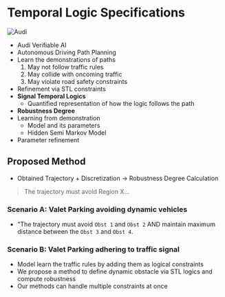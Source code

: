 # Temporal Logic Specifications
![Audi](https://external-content.duckduckgo.com/iu/?u=https%3A%2F%2Ftse1.mm.bing.net%2Fth%3Fid%3DOIP.d7fDJ9JAKVI5uKuR2tUTaQHaEK%26pid%3DApi&f=1&ipt=abcdb1f9815cb074547362dac1af070d0e0cafd1de29e5dead79f3989bc4f1fe&ipo=images)
- Audi Verifiable AI
- Autonomous Driving Path Planning
- Learn the demonstrations of paths 
    1. May not follow traffic rules
    1. May collide with oncoming traffic
    1. May violate road safety constraints
- Refinement via STL constraints
- **Signal Temporal Logics**
     - Quantified representation of how the logic follows the path
- **Robustness Degree**
- Learning from demonstration
    - Model and its parameters
    - Hidden Semi Markov Model
- Parameter refinement

## Proposed Method
- Obtained Trajectory + Discretization $\rightarrow$ Robustness Degree Calculation
> The trajectory must avoid Region X...

### Scenario A: Valet Parking avoiding dynamic vehicles
- "The trajectory must avoid `Obst 1` and `Obst 2` AND maintain maximum distance between the `Obst 3` and `Obst 4`.

### Scenario B: Valet Parking adhering to traffic signal
- Model learn the traffic rules by adding them as logical constraints
- We propose a method to define dynamic obstacle via STL logics and compute robustness
- Our methods can handle multiple constraints at once
